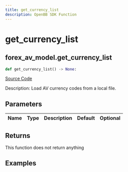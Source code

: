 ```yaml
---
title: get_currency_list
description: OpenBB SDK Function
---
```


# get_currency_list

## forex_av_model.get_currency_list

```python title='openbb_terminal/forex/av_model.py'
def get_currency_list() -> None:
```
[Source Code](https://github.com/OpenBB-finance/OpenBBTerminal/tree/main/openbb_terminal/forex/av_model.py#L19)

Description: Load AV currency codes from a local file.

## Parameters

| Name | Type | Description | Default | Optional |
| ---- | ---- | ----------- | ------- | -------- |

## Returns

This function does not return anything

## Examples

